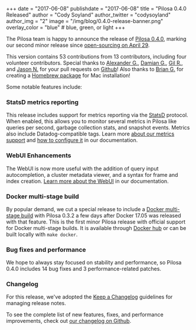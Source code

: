 +++
date = "2017-06-08"
publishdate = "2017-06-08"
title = "Pilosa 0.4.0 Released"
author = "Cody Soyland"
author_twitter = "codysoyland"
author_img = "2"
image = "/img/blog/0.4.0-release-banner.png"
overlay_color = "blue" # blue, green, or light
+++

The Pilosa team is happy to announce the release of [Pilosa 0.4.0](https://github.com/pilosa/pilosa/releases/tag/v0.4.0), marking our second minor release since [open-sourcing on April 29](/blog/hello-world/).

This version contains 53 contributions from 13 contributors, including four volunteer contributors. Special thanks to [Alexander G.](https://github.com/kalimatas), [Damian G.](https://github.com/dgryski), [Gil R.](https://github.com/graphaelli), and [Jason N.](https://github.com/jnovinger) for your pull requests on [Github](https://github.com/pilosa/pilosa)! Also thanks to [Brian G.](https://github.com/bgyss) for creating a [Homebrew package](https://github.com/Homebrew/homebrew-core/pull/13251) for Mac installation!

<!--more-->

Some notable features include:

### StatsD metrics reporting

This release includes support for metrics reporting via the [StatsD](https://github.com/etsy/statsd) protocol. When enabled, this allows you to monitor several metrics in Pilosa like queries per second, garbage collection stats, and snapshot events. Metrics also include Datadog-compatible tags. Learn more [about our metrics support](/docs/latest/administration/#metrics) and [how to configure it](/docs/latest/configuration/#metric-service) in our documentation.

### WebUI Enhancements

The WebUI is now more useful with the addition of query input autocompletion, a cluster metadata viewer, and a syntax for frame and index creation. [Learn more about the WebUI](/docs/webui/) in our documentation.

### Docker multi-stage build

By popular demand, we cut a special release to include a [Docker multi-stage build](https://docs.docker.com/engine/userguide/eng-image/multistage-build/) with Pilosa 0.3.2 a few days after Docker 17.05 was released with that feature. This is the first minor Pilosa release with official support for Docker multi-stage builds. It is available through [Docker hub](https://hub.docker.com/r/pilosa/pilosa/) or can be built locally with `make docker`.

### Bug fixes and performance

We hope to always stay focused on stability and performance, so Pilosa 0.4.0 includes 14 bug fixes and 3 performance-related patches.

### Changelog

For this release, we've adopted the [Keep a Changelog](http://keepachangelog.com/) guidelines for managing release notes.

To see the complete list of new features, fixes, and performance improvements, check out [our changelog on Github](https://github.com/pilosa/pilosa/blob/master/CHANGELOG.md).
